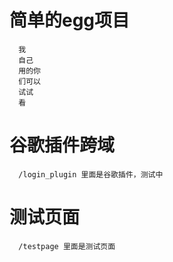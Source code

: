 # 简单的egg项目

      我
      自己
      用的你
      们可以
      试试
      看


# 谷歌插件跨域
      /login_plugin 里面是谷歌插件，测试中

# 测试页面
      /testpage 里面是测试页面
